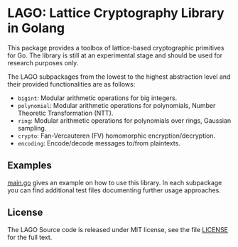 # LAGO: Lattice Cryptography Library in Golang

This package provides a toolbox of lattice-based cryptographic primitives for Go. The library is still at an experimental stage and should be used for research purposes only.

The LAGO subpackages from the lowest to the highest abstraction level and their provided functionalities are as follows:

- `bigint`: Modular arithmetic operations for big integers.
- `polynomial`: Modular arithmetic operations for polynomials, Number Theoretic Transformation (NTT).
- `ring`: Modular arithmetic operations for polynomials over rings, Gaussian sampling.
- `crypto`: Fan-Vercauteren (FV) homomorphic encryption/decryption.
- `encoding`: Encode/decode messages to/from plaintexts.

## Examples

[main.go](https://github.com/dedis/lago/blob/master/main.go) gives an example on how to use this library.
In each subpackage you can find additional test files documenting further usage approaches.

## License

The LAGO Source code is released under MIT license, see the file [LICENSE](https://github.com/dedis/lago/blob/master/LICENSE) for the full text.
